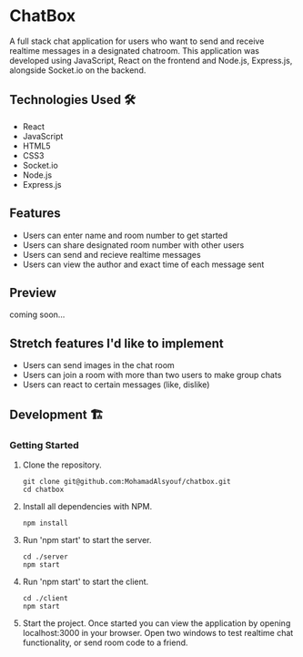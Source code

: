 # ChatBox

A full stack chat application for users who want to send and receive realtime messages in a designated chatroom. This application was developed using JavaScript, React on the frontend and Node.js, Express.js, alongside Socket.io on the backend.

## Technologies Used 🛠️

- React
- JavaScript
- HTML5
- CSS3
- Socket.io
- Node.js
- Express.js

## Features

- Users can enter name and room number to get started
- Users can share designated room number with other users
- Users can send and recieve realtime messages
- Users can view the author and exact time of each message sent

## Preview

coming soon...

## Stretch features I'd like to implement

- Users can send images in the chat room
- Users can join a room with more than two users to make group chats
- Users can react to certain messages (like, dislike)

## Development :building_construction:

### Getting Started

1. Clone the repository.

    ```shell
    git clone git@github.com:MohamadAlsyouf/chatbox.git
    cd chatbox
    ```

1. Install all dependencies with NPM.

    ```shell
    npm install
    ```
    
1. Run 'npm start' to start the server.

    ```shell
    cd ./server
    npm start
    ```
    
1. Run 'npm start' to start the client.

    ```shell
    cd ./client
    npm start
    ```
    
1. Start the project. Once started you can view the application by opening localhost:3000 in your browser. Open two windows to test realtime chat functionality, or send room code to a friend.
